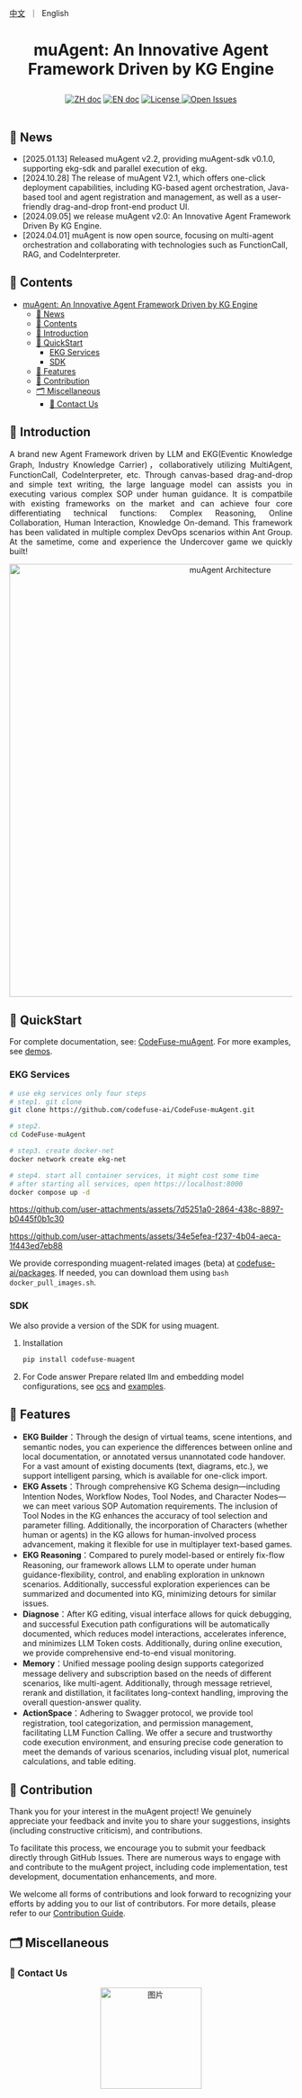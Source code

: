 <p align="left">
    <a href="README_zh.md">中文</a>&nbsp ｜ &nbsp<a>English&nbsp </a>
</p>

# <p align="center">muAgent: An Innovative Agent Framework Driven by KG Engine</p>

<p align="center">
    <a href="README.md"><img src="https://img.shields.io/badge/文档-中文版-yellow.svg" alt="ZH doc"></a>
    <a href="README_en.md"><img src="https://img.shields.io/badge/document-English-yellow.svg" alt="EN doc"></a>
    <a href="LICENSE.md"><img src="https://img.shields.io/badge/license-Apache%202.0-yellow" alt="License">
    <a href="https://github.com/codefuse-ai/CodeFuse-muAgent/issues">
      <img alt="Open Issues" src="https://img.shields.io/github/issues-raw/codefuse-ai/CodeFuse-muAgent" />
    </a>
    <br><br>
</p>

## 🔔 News
- [2025.01.13] Released muAgent v2.2, providing muAgent-sdk v0.1.0, supporting ekg-sdk and parallel execution of ekg.
- [2024.10.28] The release of muAgent V2.1, which offers one-click deployment capabilities, including KG-based agent orchestration, Java-based tool and agent registration and management, as well as a user-friendly drag-and-drop front-end product UI.
- [2024.09.05] we release muAgent v2.0: An Innovative Agent Framework Driven By KG Engine.
- [2024.04.01] muAgent is now open source, focusing on multi-agent orchestration and collaborating with technologies such as FunctionCall, RAG, and CodeInterpreter.

## 📜 Contents

- [muAgent: An Innovative Agent Framework Driven by KG Engine](#muagent-an-innovative-agent-framework-driven-by-kg-engine)
  - [🔔 News](#-news)
  - [📜 Contents](#-contents)
  - [🤝 Introduction](#-introduction)
  - [🚀 QuickStart](#-quickstart)
    - [EKG Services](#ekg-services)
    - [SDK](#sdk)
  - [🧭 Features](#-features)
  - [🤗 Contribution](#-contribution)
  - [🗂 Miscellaneous](#-miscellaneous)
    - [📱 Contact Us](#-contact-us)

## 🤝 Introduction

<p align="justify">
A brand new Agent Framework driven by LLM and EKG(Eventic Knowledge Graph,  Industry Knowledge Carrier)，collaboratively utilizing MultiAgent, FunctionCall, CodeInterpreter, etc. Through canvas-based drag-and-drop and simple text writing, the large language model can assists you in executing various complex SOP under human guidance. It is compatbile with existing frameworks on the market and can achieve four core differentiating technical functions: Complex Reasoning, Online Collaboration, Human Interaction, Knowledge On-demand.
This framework has been validated in multiple complex DevOps scenarios within Ant Group. At the sametime, come and experience the Undercover game we quickly built!
</p>
<div align="center">
  <img src="docs/resources/ekg-arch-en.webp" alt="muAgent Architecture" width="770">
</div>

## 🚀 QuickStart

For complete documentation, see: [CodeFuse-muAgent](https://codefuse.ai/docs/api-docs/MuAgent/overview/multi-agent).
For more examples, see [demos](https://codefuse.ai/docs/api-docs/MuAgent/connector/customed_examples).

### EKG Services

```bash
# use ekg services only four steps
# step1. git clone
git clone https://github.com/codefuse-ai/CodeFuse-muAgent.git

# step2. 
cd CodeFuse-muAgent

# step3. create docker-net
docker network create ekg-net

# step4. start all container services, it might cost some time
# after starting all services, open https://localhost:8000
docker compose up -d
```

<https://github.com/user-attachments/assets/7d5251a0-2864-438c-8897-b0445f0b1c30>

<https://github.com/user-attachments/assets/34e5efea-f237-4b04-aeca-1f443ed7eb88>

We provide corresponding muagent-related images (beta) at [codefuse-ai/packages](https://github.com/orgs/codefuse-ai/packages). If needed, you can download them using `bash docker_pull_images.sh`.


### SDK

We also provide a version of the SDK for using muagent.

1. Installation

    ```bash
    pip install codefuse-muagent
    ```

2. For Code answer Prepare related llm and embedding model configurations, see [ocs](https://codefuse.ai/docs/api-docs/MuAgent/connector/customed_examples) and [examples](https://github.com/codefuse-ai/CodeFuse-muAgent/tree/main/examples).

## 🧭 Features

- **EKG Builder**：Through the design of virtual teams, scene intentions, and semantic nodes, you can experience the differences between online and local documentation, or annotated versus unannotated code handover. For a vast amount of existing documents (text, diagrams, etc.), we support intelligent parsing, which is available for one-click import.
- **EKG Assets**：Through comprehensive KG Schema design—including Intention Nodes, Workflow Nodes, Tool Nodes, and Character Nodes—we can meet various SOP Automation requirements. The inclusion of Tool Nodes in the KG enhances the accuracy of tool selection and parameter filling. Additionally, the incorporation of Characters (whether human or agents) in the KG allows for human-involved process advancement, making it flexible for use in multiplayer text-based games.
- **EKG Reasoning**：Compared to purely model-based or entirely fix-flow Reasoning, our framework allows LLM to operate under human guidance-flexibility, control, and enabling exploration in unknown scenarios. Additionally, successful exploration experiences can be summarized and documented into KG, minimizing detours for similar issues.
- **Diagnose**：After KG editing, visual interface allows for quick debugging, and successful Execution path configurations will be automatically documented, which reduces model interactions, accelerates inference, and minimizes LLM Token costs. Additionally, during online execution, we provide comprehensive end-to-end visual monitoring.
- **Memory**：Unified message pooling design supports categorized message delivery and subscription based on the needs of different scenarios, like multi-agent. Additionally, through message retrievel, rerank and distillation, it facilitates long-context handling, improving the overall question-answer quality.
- **ActionSpace**：Adhering to Swagger protocol, we provide tool registration, tool categorization, and permission management, facilitating LLM Function Calling. We offer a secure and trustworthy code execution environment, and ensuring precise code generation to meet the demands of various scenarios, including visual plot, numerical calculations, and table editing.

## 🤗 Contribution

Thank you for your interest in the muAgent project! We genuinely appreciate your feedback and invite you to share your suggestions, insights (including constructive criticism), and contributions.

To facilitate this process, we encourage you to submit your feedback directly through GitHub Issues. There are numerous ways to engage with and contribute to the muAgent project, including code implementation, test development, documentation enhancements, and more.

We welcome all forms of contributions and look forward to recognizing your efforts by adding you to our list of contributors. For more details, please refer to our [Contribution Guide](https://codefuse-ai.github.io/contribution/contribution).

## 🗂 Miscellaneous

### 📱 Contact Us

<div align=center>
  <img src="docs/resources/wechat.png" alt="图片", width="180">
</div>

